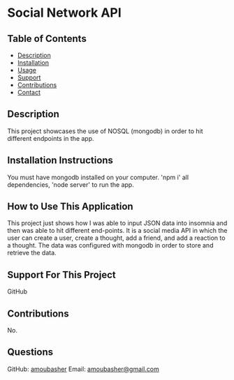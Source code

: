 # Social Network API

  ## Table of Contents
  - [Description](#description)
  - [Installation](#installation)
  - [Usage](#usage)
  - [Support](#support)
  - [Contributions](#contributions)
  - [Contact](#email)

  ## Description
  This project showcases the use of NOSQL (mongodb) in order to hit different endpoints in the app.

  ## Installation Instructions
  You must have mongodb installed on your computer. 'npm i' all dependencies, 'node server' to run the app.

  ## How to Use This Application
  This project just shows how I was able to input JSON data into insomnia and then was able to hit different end-points.
  It is a social media API in which the user can create a user, create a thought, add a friend, and add a reaction to a thought.
  The data was configured with mongodb in order to store and retrieve the data.

  ## Support For This Project
  GitHub

  ## Contributions
  No.

  ## Questions
  GitHub: [amoubasher](https://github.com/amoubasher)
  Email: [amoubasher@gmail.com](mailto:amoubasher@gmail.com)